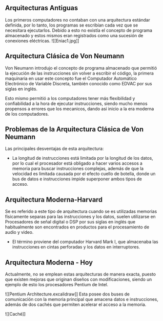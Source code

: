 ## Arquitecturas Antiguas
 Los primeros computadores no contaban con una arquitectura estándar definida, por lo tanto, los programas se escribían cada vez que se necesitara ejecutarlos. Debido a esto no existía el concepto de programa almacenado y estos mismos eran registrados como una sucesión de conexiones eléctricas.
	![[Eniac1.jpg]]

## Arquitectura Clásica de Von Neumann

Von Neumann introdujo el concepto de programa almacenado que permitió la ejecución de las instrucciones sin volver a escribir el código, la primera maquinaria en usar este concepto fue el Computador Automático Electrónico de Variable Discreta, también conocido como EDVAC por sus siglas en inglés.

Esto mismo permitió a los computadores tener más flexibilidad y confiabilidad a la hora de ejecutar instrucciones, siendo mucho menos propensos a errores que los mecanicos, dando así inicio a la era moderna de los computadores.

## Problemas de la Arquitectura Clásica de Von Neumann

Las principales desventajas de esta arquitectura: 
- La longitud de instrucciones está limitada por la longitud de los datos, por lo cual el procesador está obligado a hacer varios accesos a memoria para buscar instrucciones complejas, además de que la velocidad es limitada causada por el efecto cuello de botella, donde un bus de datos e instrucciones impide superponer ambos tipos de acceso.

## Arquitectura Moderna-Harvard

Se es referido a este tipo de arquitectura cuando se es utilizadas memorias físicamente separas para las instrucciones y los datos, suelen utilizarse en Procesadores de señal digital o DSP por sus siglas en inglés que habitualmente son encontrados en productos para el procesamiento de audio y video.

- El término proviene del computador Harvard Mark I, que almacenaba las instrucciones en cintas perforadas y los datos en interruptores.

## Arquitectura Moderna - Hoy

Actualmente, no se emplean estas arquitecturas de manera exacta, puesto que existen mejoras que originan diseños con modificaciones, siendo un ejemplo de esto los procesadores Pentium de Intel.

![[Pentium Architecture.excalidraw]]
Esta posee dos buses de comunicación con la memoria principal que amacena datos e instrucciones, además de dos cachés que permiten acelerar el acceso a la memoria.

![[Caché]]